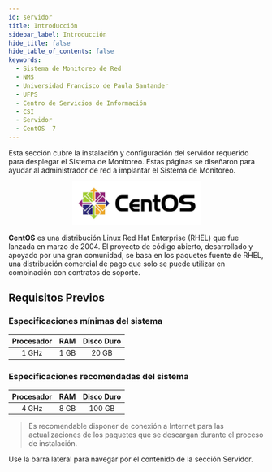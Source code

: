 ```yaml
---
id: servidor
title: Introducción
sidebar_label: Introducción
hide_title: false
hide_table_of_contents: false
keywords:
  - Sistema de Monitoreo de Red
  - NMS
  - Universidad Francisco de Paula Santander
  - UFPS
  - Centro de Servicios de Información
  - CSI
  - Servidor
  - CentOS  7
---
```

Esta sección cubre la instalación y configuración del servidor requerido para desplegar el Sistema de Monitoreo. Estas páginas se diseñaron para ayudar al administrador de red a implantar el Sistema de Monitoreo.

<center><img src="../img/centosLogo.jpg" width="50%"/></center>

**CentOS** es una distribución Linux Red Hat Enterprise (RHEL) que fue lanzada en marzo de 2004. El proyecto de código abierto, desarrollado y apoyado por una gran comunidad, se basa en los paquetes fuente de RHEL, una distribución comercial de pago que solo se puede utilizar en combinación con contratos de soporte.
## Requisitos Previos
### Especificaciones mínimas del sistema
| Procesador | RAM  | Disco Duro |
| :--------: | :--: | :--------: |
| 1 GHz      | 1 GB | 20 GB       |

### Especificaciones recomendadas del sistema
| Procesador | RAM  | Disco Duro |
| :--------: | :--: | :--------: |
| 4 GHz      | 8 GB | 100 GB      |

> Es recomendable disponer de conexión a Internet para las actualizaciones de los paquetes que se descargan durante el proceso de instalación.

Use la barra lateral para navegar por el contenido de la sección Servidor.
